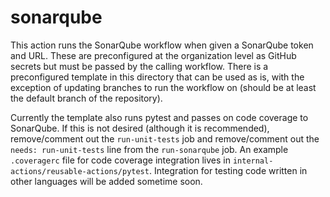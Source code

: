 # sonarqube

This action runs the SonarQube workflow when given a SonarQube token and URL. These are preconfigured at the organization level as GitHub secrets but must be passed by the calling workflow. There is a preconfigured template in this directory that can be used as is, with the exception of updating branches to run the workflow on (should be at least the default branch of the repository).

Currently the template also runs pytest and passes on code coverage to SonarQube. If this is not desired (although it is recommended), remove/comment out the `run-unit-tests` job and remove/comment out the `needs: run-unit-tests` line from the `run-sonarqube` job. An example `.coveragerc` file for code coverage integration lives in `internal-actions/reusable-actions/pytest`. Integration for testing code written in other languages will be added sometime soon.
